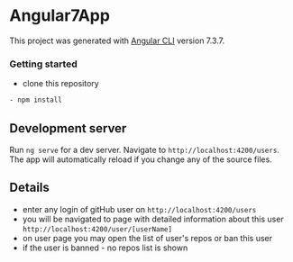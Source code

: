 # Angular7App

This project was generated with [Angular CLI](https://github.com/angular/angular-cli) version 7.3.7.

### Getting started
- clone this repository
```bash
- npm install
```

## Development server

Run `ng serve` for a dev server. Navigate to `http://localhost:4200/users`. The app will automatically reload if you change any of the source files.

## Details

- enter any login of gitHub user on `http://localhost:4200/users`
- you will be navigated to page with detailed information about this user `http://localhost:4200/user/[userName]`
- on user page you may open the list of user's repos or ban this user
- if the user is banned - no repos list is shown
